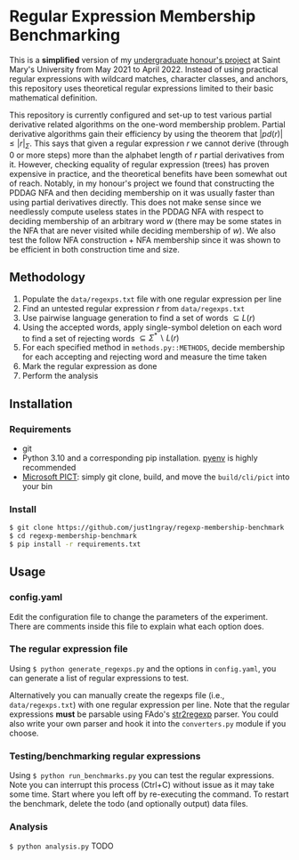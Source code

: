 # Regular Expression Membership Benchmarking

This is a __simplified__ version of my [undergraduate honour's project](https://github.com/just1ngray/SMUHon-Practical-RE-Membership-Algs) at Saint Mary's University from May 2021 to April 2022. Instead of using practical regular expressions with wildcard matches, character classes, and anchors, this repository uses theoretical regular expressions limited to their basic mathematical definition.

This repository is currently configured and set-up to test various partial derivative related algorithms on the one-word membership problem. Partial derivative algorithms gain their efficiency by using the theorem that $|pd(r)| \leq |r|_\Sigma$. This says that given a regular expression $r$ we cannot derive (through 0 or more steps) more than the alphabet length of $r$ partial derivatives from it. However, checking equality of regular expression (trees) has proven expensive in practice, and the theoretical benefits have been somewhat out of reach. Notably, in my honour's project we found that constructing the PDDAG NFA and then deciding membership on it was usually faster than using partial derivatives directly. This does not make sense since we needlessly compute useless states in the PDDAG NFA with respect to deciding membership of an arbitrary word $w$ (there may be some states in the NFA that are never visited while deciding membership of $w$). We also test the follow NFA construction + NFA membership since it was shown to be efficient in both construction time and size.

## Methodology
1. Populate the `data/regexps.txt` file with one regular expression per line
1. Find an untested regular expression $r$ from `data/regexps.txt`
1. Use pairwise language generation to find a set of words $\subseteq L(r)$
1. Using the accepted words, apply single-symbol deletion on each word to find a set of rejecting words $\subseteq \Sigma ^* \backslash L(r)$
1. For each specified method in `methods.py::METHODS`, decide membership for each accepting and rejecting word and measure the time taken
1. Mark the regular expression as done
1. Perform the analysis


## Installation

### Requirements
- git
- Python 3.10 and a corresponding pip installation. [pyenv](https://github.com/pyenv/pyenv) is highly recommended
- [Microsoft PICT](https://github.com/Microsoft/pict/): simply git clone, build, and move the `build/cli/pict` into your bin

### Install
```bash
$ git clone https://github.com/just1ngray/regexp-membership-benchmark
$ cd regexp-membership-benchmark
$ pip install -r requirements.txt
```


## Usage

### config.yaml
Edit the configuration file to change the parameters of the experiment. There are comments inside this file to explain what each option does.

### The regular expression file
Using `$ python generate_regexps.py` and the options in `config.yaml`, you can generate a list of regular expressions to test.

Alternatively you can manually create the regexps file (i.e., `data/regexps.txt`) with one regular expression per line. Note that the regular expressions __must__ be parsable using FAdo's [str2regexp](https://www.dcc.fc.up.pt/~rvr/FAdoDoc/index.html) parser. You could also write your own parser and hook it into the `converters.py` module if you choose.

### Testing/benchmarking regular expressions
Using `$ python run_benchmarks.py` you can test the regular expressions. Note you can interrupt this process (Ctrl+C) without issue as it may take some time. Start where you left off by re-executing the command. To restart the benchmark, delete the todo (and optionally output) data files.

### Analysis
`$ python analysis.py` TODO